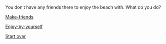 You don’t have any friends there to enjoy the beach with. What do you do? 

[Make-friends](../opinion.md)

[Enjoy-by-yourself](../opinion2.md)

[Start over](../README.md)
